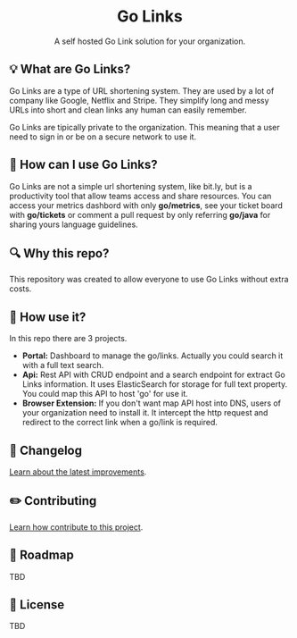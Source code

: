 <h1 align="center">Go Links</h1>
<p align="center">A self hosted Go Link solution for your organization.</p>

<!-- Build and deploy error/success -->

## :bulb: What are Go Links?
Go Links are a type of URL shortening system. They are used by a lot of company like Google, Netflix and Stripe. They simplify long and messy URLs into short and clean links any human can easily remember.

Go Links are tipically private to the organization. This meaning that a user need to sign in or be on a secure network to use it.

## :milky_way: How can I use Go Links?
Go Links are not a simple url shortening system, like bit.ly, but is a productivity tool that allow teams access and share resources.
You can access your metrics dashbord with only <b>go/metrics</b>, see your ticket board with <b>go/tickets</b> or comment a pull request by only referring <b>go/java</b> for sharing yours language guidelines.

## :mag: Why this repo? 
This repository was created to allow everyone to use Go Links without extra costs.

## :notebook_with_decorative_cover: How use it?
In this repo there are 3 projects.
- **Portal:** Dashboard to manage the go/links. Actually you could search it with a full text search.
- **Api:** Rest API with CRUD endpoint and a search endpoint for extract Go Links information. It uses ElasticSearch for storage for full text property. You could map this API to host 'go' for use it.
- **Browser Extension:** If you don't want map API host into DNS, users of your organization need to install it. It intercept the http request and redirect to the correct link when a go/link is required.

## :memo: Changelog

[Learn about the latest improvements](changelog).


## :pencil2: Contributing

[Learn how contribute to this project](contributing).

## :calendar: Roadmap

TBD

## :page_with_curl: License

TBD
